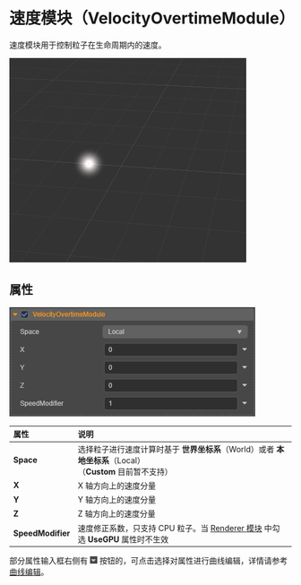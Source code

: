 # 速度模块（VelocityOvertimeModule）

速度模块用于控制粒子在生命周期内的速度。

![velocity overtime](module/velocity_overtime.gif)

## 属性

![velocity_module](module/velocity_module.png)

| 属性 | 说明 |
| :--- | :--- |
| **Space** | 选择粒子进行速度计算时基于 **世界坐标系**（World）或者 **本地坐标系**（Local）<br>（**Custom** 目前暂不支持） |
| **X** | X 轴方向上的速度分量 |
| **Y** | Y 轴方向上的速度分量 |
| **Z** | Z 轴方向上的速度分量 |
| **SpeedModifier** | 速度修正系数，只支持 CPU 粒子。当 [Renderer 模块](./renderer.md) 中勾选 **UseGPU** 属性时不生效 |

部分属性输入框右侧有 ![menu button](main-module/menu-button.png) 按钮的，可点击选择对属性进行曲线编辑，详情请参考 [曲线编辑](./editor/curve-editor.md)。

